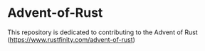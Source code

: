 # Advent-of-Rust
This repository is dedicated to contributing to the Advent of Rust (https://www.rustfinity.com/advent-of-rust)
